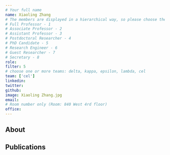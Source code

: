 ```yaml
---
# Your full name
name: Xiaoling Zhang
# The members are displayed in a hierarchical way, so please choose the role and filter from this list:
# Full Professor - 1
# Associate Professor - 2
# Assistant Professor - 3
# Postdoctoral Researcher - 4
# PhD Candidate - 5
# Research Engineer - 6
# Guest Researcher - 7
# Secretary - 8
role:
filter: 5
# choose one or more teams: delta, kappa, epsilon, lambda, cel
team: ['cel']
linkedin:
twitter:
github:
image: Xiaoling Zhang.jpg
email:
# Room number only (Room: 840 West 4rd floor)
office:
---
```


## About

[comment]: <> (Write a few or more words about yourself.)

## Publications

[comment]: <> (You don't have to write anything here, it will be automatically filled. )

